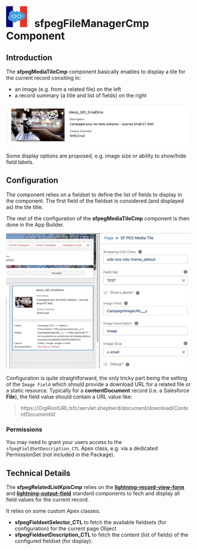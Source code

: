 # ![Logo](/media/Logo.png) &nbsp; **sfpegFileManagerCmp** Component

## Introduction

The **sfpegMediaTileCmp** component basically enables to display a tile for the current record consiting in:
* an image (e.g. from a related file) on the left
* a record summary (a title and list of fields) on the right

![Media Tile Base Display](/media/sfpegMediaTile.png)

Some display options are proposed, e.g. image size or ability to show/hide field labels.


## Configuration

The component relies on a fieldset to define the list of fields to display in the component.
The first field of the fieldset is considered (and displayed as) the tile title.

The rest of the configuration of the **sfpegMediaTileCmp** component is then done in the App Builder.

![Media Tile Base Display](/media/sfpegMediaTileConfig.png)

Configuration is quite straightforward, the only tricky part being the setting of the `Image Field`
which should provide a download URL for a related file or a static resource.
Typically for a **contentDocument** record (i.e. a Salesforce **File**), the field value should
contain a URL value like:
> https://_OrgRootURL_/sfc/servlet.shepherd/document/download/_ContentDocumentId_

### Permissions

You may need to grant your users access to the `sfpegFieldSetDescription_CTL` Apex class,
e.g. via a dedicated PermissionSet (not included in the Package).

## Technical Details

The  **sfpegRelatedListKpisCmp** relies on the
**[lightning-record-view-form](https://developer.salesforce.com/docs/component-library/bundle/lightning-record-view-form/documentation)** 
and 
**[lightning-output-field](https://developer.salesforce.com/docs/component-library/bundle/lightning-output-field/documentation)** 
standard components to fech and display all field values for the current record.

It relies on some custom Apex classes:
* **sfpegFieldsetSelector_CTL** to fetch the available fieldsets (for configuration) for the current page Object
* **sfpegFieldsetDescription_CTL** to fetch the content (list of fields) of the configured fieldset (for display).
